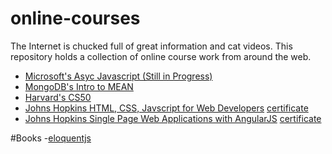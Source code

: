 # online-courses
The Internet is chucked full of great information and cat videos. This repository holds a collection of online course work from around the web.

- [Microsoft's Asyc Javascript (Still in Progress)](https://courses.edx.org/courses/course-v1:Microsoft+DEV234x+1T2017/)
- [MongoDB's Intro to MEAN](https://courses.edx.org/courses/course-v1:MongoDBx+M101x+2T2016/info)  
- [Harvard's CS50](https://www.edx.org/course/introduction-computer-science-harvardx-cs50x)
- [Johns Hopkins HTML, CSS, Javscript for Web Developers](https://www.coursera.org/learn/html-css-javascript-for-web-developers) [certificate](https://www.coursera.org/account/accomplishments/certificate/6V4KKD3KVWBX)
- [Johns Hopkins Single Page Web Applications with AngularJS](https://www.coursera.org/learn/single-page-web-apps-with-angularjs)
[certificate](https://www.coursera.org/account/accomplishments/records/4EEAWSWGCB62)

#Books
-[eloquentjs](eloquentjavascript.net)
